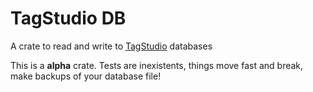 # TagStudio DB

A crate to read and write to [TagStudio](https://docs.tagstud.io/) databases

This is a **alpha** crate. Tests are inexistents, things move fast and break, make backups of your database file!

